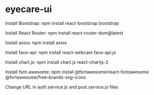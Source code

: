# eyecare-ui

Install Bootstrap: npm install react-bootstrap bootstrap

Install React Router: npm install react-router-dom@latest

Install axios: npm install axios

Install face-api: npm install react-webcam face-api.js

Install chart.js: npm install chart.js react-chartjs-2

Install font-awesome: npm install @fortawesome/react-fontawesome @fortawesome/free-brands-svg-icons

Change URL in auth.service.js and post.service.js files
